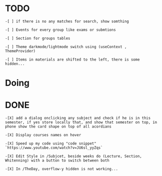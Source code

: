 # TODO

    -[ ] if there is no any matches for search, show somthing

    -[ ] Events for every group like exams or submtions

    -[ ] Section for groups tables

    -[ ] Theme darkmode/lightmode switch using (useContext , ThemeProvider)

    -[ ] Items in materials are shifted to the left, there is some hidden...

# Doing

# DONE

    -[X] add a dialog onclicking any subject and check if he is in this semester, if yes store locally that, and show that semester on top, in phone show the card shape on top of all acordians

    -[X] Display courses names on hover

    -[X] Speed up my code using "code snippet" `https://www.youtube.com/watch?v=JU6sl_yyZqs`

    -[X] Edit Style in /Subjcet, beside weeks do (Lecture, Section, Whitenning) with a button to switch between both

    -[X] In /TheDay, overflow-y hidden is not working...
